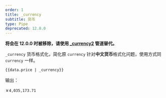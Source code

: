 ```yaml
---
order: 1
title: _currency
subtitle: 货币
type: Pipe
deprecated: 12.0.0
---
```


**将会在 12.0.0 时被移除，请使用 [_currency2](/util/pipes-currency/zh#_currency2) 管道替代。**

`_currency` 货币格式化，简化原 `currency` 针对**中文货币**格式化问题，使用方式同 `currency` 一样。

```html
{{data.price | _currency}}
```

输出：

```
￥4,035,173.71
```
